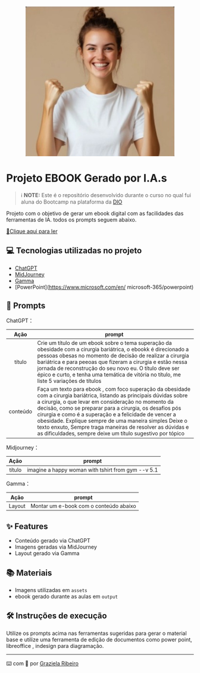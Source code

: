 <p align="center">
<img 
    src="https://github.com/grazi1007/prompts-recipe-to-create-a-ebook/blob/eeb78845062c326bebe57a2e4423960f11a8c6a2/assets/mulher%20feliz%20(2).jpg"
    width="400"  
/>
</p>

# Projeto EBOOK Gerado por I.A.s


 > ℹ️ **NOTE:** Este é o repositório desenvolvido durante o curso no qual fui aluna do Bootcamp na plataforma da [DIO](https://dio.me)

Projeto com o objetivo de gerar um ebook digital com as facilidades das ferramentas de IA. todos os prompts
seguem abaixo.

<a href="https://github.com/grazi1007/prompts-recipe-to-create-a-ebook/blob/aae5c4381a36d219a138c6cb9f26f11538ab0b45/.github/output/ebook%20%20a%20jornada%20para-o-Seu-Novo-Eu%20(2).pdf"> 📕Clique aqui para ler</a>

## 💻 Tecnologias utilizadas no projeto

- [ChatGPT](https://chat.openai.com/) 
- [MidJourney](https://www.midjourney.com/app/)
- [Gamma](https://www.https://gamma.app/pt-br)
- [PowerPoint](https://www.microsoft.com/en/
microsoft-365/powerpoint)

## 🧠 Prompts


ChatGPT：

|   Ação   | prompt                                                                                                                                                                                                                                                                         |
| :------: | ------------------------------------------------------------------------------------------------------------------------------------------------------------------------------------------------------------------------------------------------------------------------------ |
|  título  | Crie um título de um ebook sobre o tema superação da obesidade com a cirurgia bariátrica, o ebookk é direcionado a pessoas obesas no momento de decisão de realizar a cirurgia bariátrica e para peeoas que fizeram a cirurgia e estão nessa jornada de reconstrução do seu novo eu. O título deve ser épico e curto, e tenha uma temática de vitória no título, me liste 5 variações de títulos                                                        |
| conteúdo | Faça um texto para ebook , com foco superação da obesidade com a cirurgia bariátrica, listando as principais dúvidas sobre a cirurgia, o que levar em consideração no momento da decisão, como se preparar para a cirurgia, os desafios pós cirurgia e como é a superação e a felicidade de vencer a obesidade. Explique sempre de uma maneira simples Deixe o texto enxuto, Sempre traga maneiras de resolver as dúvidas e as dificuldades, sempre deixe um título sugestivo por tópico |


Midjourney：

|  Ação  | prompt                                                                                 |
| :----: | -------------------------------------------------------------------------------------- |
| título | imagine a happy woman with tshirt from gym --v 5.1 |


Gamma：

|  Ação  | prompt                                                                                 |
| :----: | -------------------------------------------------------------------------------------- |
| Layout | Montar um e-book com o conteúdo abaixo |


## ✨ Features

- Conteúdo gerado via ChatGPT
- Imagens geradas via MidJourney
- Layout gerado via Gamma

## 📚 Materiais

- Imagens utilizadas em `assets`
- ebook gerado durante as aulas em `output`

## 🛠️ Instruções de execução

Utilize os prompts acima nas ferramentas sugeridas para gerar o material base e utilize uma ferramenta de edição de documentos como power point, libreoffice , indesign para diagramação.

  
---

⌨️ com 💜 por [Graziela Ribeiro](https://github.com/grazi1007)
